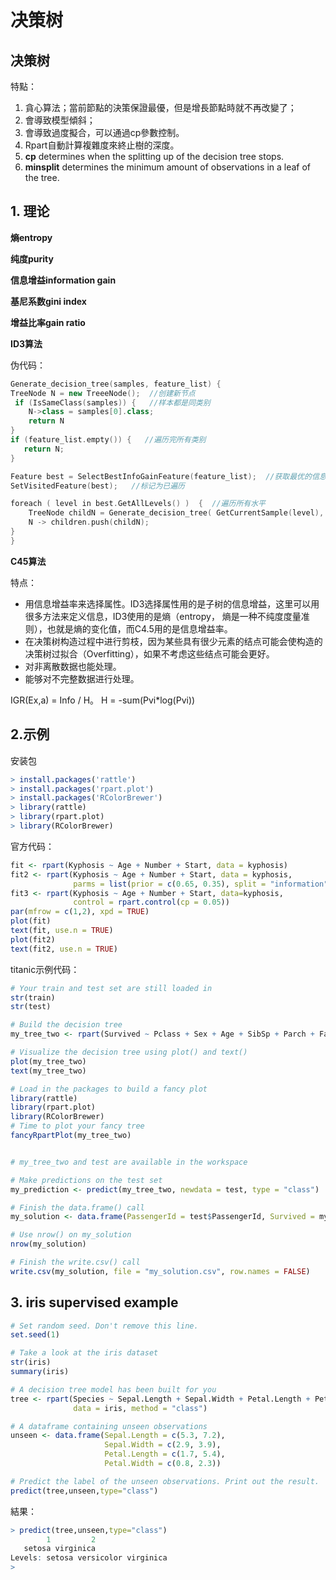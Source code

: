 # 决策树

## 决策树

特點：

1. 貪心算法；當前節點的決策保證最優，但是增長節點時就不再改變了；
2. 會導致模型傾斜；
3. 會導致過度擬合，可以通過cp參數控制。
4. Rpart自動計算複雜度來終止樹的深度。
5. **cp** determines when the splitting up of the decision tree stops.
6. **minsplit** determines the minimum amount of observations in a leaf of the tree.

## 1. 理论

**熵entropy**

**纯度purity**

**信息增益information gain**

**基尼系数gini index**

**增益比率gain ratio**

**ID3算法**

伪代码：

```cpp
Generate_decision_tree(samples, feature_list) {
TreeNode N = new TreeeNode();  //创建新节点
 if (IsSameClass(samples)) {   //样本都是同类别
    N->class = samples[0].class;
    return N
}
if (feature_list.empty()) {   //遍历完所有类别
   return N;
}

Feature best = SelectBestInfoGainFeature(feature_list);  //获取最优的信息增益的那个特征
SetVisitedFeature(best);   //标记为已遍历

foreach ( level in best.GetAllLevels() )  {  //遍历所有水平
    TreeNode childN = Generate_decision_tree( GetCurrentSample(level), feature_list );
    N -> children.push(childN);
}
}
```

**C45算法**

特点：

* 用信息增益率来选择属性。ID3选择属性用的是子树的信息增益，这里可以用很多方法来定义信息，ID3使用的是熵（entropy， 熵是一种不纯度度量准则），也就是熵的变化值，而C4.5用的是信息增益率。
* 在决策树构造过程中进行剪枝，因为某些具有很少元素的结点可能会使构造的决策树过拟合（Overfitting），如果不考虑这些结点可能会更好。
* 对非离散数据也能处理。
* 能够对不完整数据进行处理。

IGR\(Ex,a\) = Info / H。 H = -sum\(Pvi\*log\(Pvi\)\)

## 2.示例

安装包

```r
> install.packages('rattle')
> install.packages('rpart.plot')
> install.packages('RColorBrewer')
> library(rattle)
> library(rpart.plot)
> library(RColorBrewer)
```

官方代码：

```r
fit <- rpart(Kyphosis ~ Age + Number + Start, data = kyphosis)
fit2 <- rpart(Kyphosis ~ Age + Number + Start, data = kyphosis,
              parms = list(prior = c(0.65, 0.35), split = "information"))
fit3 <- rpart(Kyphosis ~ Age + Number + Start, data=kyphosis,
              control = rpart.control(cp = 0.05))
par(mfrow = c(1,2), xpd = TRUE)
plot(fit)
text(fit, use.n = TRUE)
plot(fit2)
text(fit2, use.n = TRUE)
```

titanic示例代码：

```r
# Your train and test set are still loaded in
str(train)
str(test)

# Build the decision tree
my_tree_two <- rpart(Survived ~ Pclass + Sex + Age + SibSp + Parch + Fare + Embarked, data = train, method = "class")

# Visualize the decision tree using plot() and text()
plot(my_tree_two)
text(my_tree_two)

# Load in the packages to build a fancy plot
library(rattle)
library(rpart.plot)
library(RColorBrewer)
# Time to plot your fancy tree
fancyRpartPlot(my_tree_two)


# my_tree_two and test are available in the workspace

# Make predictions on the test set
my_prediction <- predict(my_tree_two, newdata = test, type = "class")

# Finish the data.frame() call
my_solution <- data.frame(PassengerId = test$PassengerId, Survived = my_prediction)

# Use nrow() on my_solution
nrow(my_solution)

# Finish the write.csv() call
write.csv(my_solution, file = "my_solution.csv", row.names = FALSE)
```

## 3. iris supervised example

```r
# Set random seed. Don't remove this line.
set.seed(1)

# Take a look at the iris dataset
str(iris)
summary(iris)

# A decision tree model has been built for you
tree <- rpart(Species ~ Sepal.Length + Sepal.Width + Petal.Length + Petal.Width,
              data = iris, method = "class")

# A dataframe containing unseen observations
unseen <- data.frame(Sepal.Length = c(5.3, 7.2),
                     Sepal.Width = c(2.9, 3.9),
                     Petal.Length = c(1.7, 5.4),
                     Petal.Width = c(0.8, 2.3))

# Predict the label of the unseen observations. Print out the result.
predict(tree,unseen,type="class")
```

結果：

```r
> predict(tree,unseen,type="class")
        1         2 
   setosa virginica 
Levels: setosa versicolor virginica
>
```

